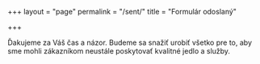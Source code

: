 +++
layout = "page"
permalink = "/sent/"
title = "Formulár odoslaný"

+++

Ďakujeme za Váš čas a názor. Budeme sa snažiť urobiť všetko pre to, aby sme mohli zákazníkom neustále poskytovať kvalitné jedlo a služby.